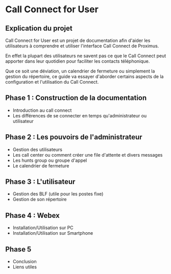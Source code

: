 # Call Connect for User

## Explication du projet

Call Connect for User est un projet de documentation afin d'aider les utilisateurs à comprendre et utiliser l'interface Call Connect de Proximus.

En effet la plupart des utilisateurs ne savent pas ce que le Call Connect peut apporter dans leur quotidien pour faciliter les contacts téléphonique.

Que ce soit une déviation, un calendrier de fermeture ou simplement la gestion du répertoire, ce guide va essayer d'aborder certains aspects de la configuration et l'utilisation du Call Connect.

## Phase 1 : Construction de la documentation

* Introduction au call connect
* Les différences de se connecter en temps qu'administrateur ou utilisateur

## Phase 2 : Les pouvoirs de l'administrateur

* Gestion des utilisateurs
* Les call center ou comment créer une file d'attente et divers messages
* Les hunts group ou groupe d'appel
* Le calendrier de fermeture

## Phase 3 : L'utilisateur

* Gestion des BLF (utile pour les postes fixe)
* Gestion de son répertoire

## Phase 4 : Webex

* Installation/Utilisation sur PC
* Installation/Utilisation sur Smartphone

## Phase 5

* Conclusion
* Liens utiles

